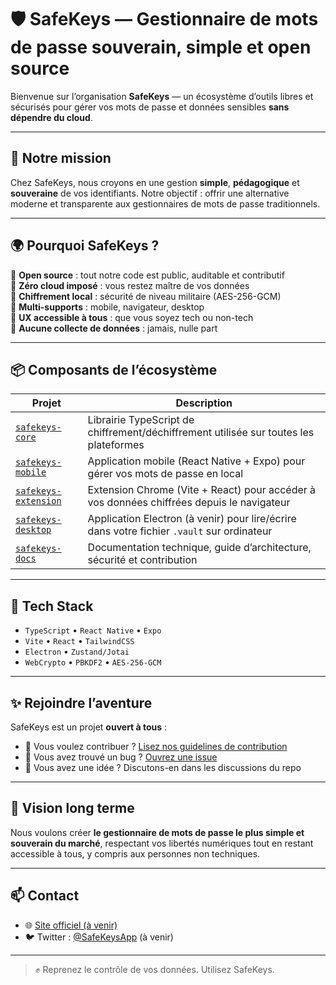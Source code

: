 
# 🛡️ SafeKeys — Gestionnaire de mots de passe souverain, simple et open source

Bienvenue sur l’organisation **SafeKeys** — un écosystème d’outils libres et sécurisés pour gérer vos mots de passe et données sensibles **sans dépendre du cloud**.

---

## 🔐 Notre mission

Chez SafeKeys, nous croyons en une gestion **simple**, **pédagogique** et **souveraine** de vos identifiants. Notre objectif : offrir une alternative moderne et transparente aux gestionnaires de mots de passe traditionnels.

---

## 🌍 Pourquoi SafeKeys ?

🔸 **Open source** : tout notre code est public, auditable et contributif  
🔸 **Zéro cloud imposé** : vous restez maître de vos données  
🔸 **Chiffrement local** : sécurité de niveau militaire (AES-256-GCM)  
🔸 **Multi-supports** : mobile, navigateur, desktop  
🔸 **UX accessible à tous** : que vous soyez tech ou non-tech  
🔸 **Aucune collecte de données** : jamais, nulle part

---

## 📦 Composants de l’écosystème

| Projet | Description |
|--------|-------------|
| [`safekeys-core`](https://github.com/safekeys-org/safekeys-core) | Librairie TypeScript de chiffrement/déchiffrement utilisée sur toutes les plateformes |
| [`safekeys-mobile`](https://github.com/safekeys-org/safekeys-mobile) | Application mobile (React Native + Expo) pour gérer vos mots de passe en local |
| [`safekeys-extension`](https://github.com/safekeys-org/safekeys-extension) | Extension Chrome (Vite + React) pour accéder à vos données chiffrées depuis le navigateur |
| [`safekeys-desktop`](https://github.com/safekeys-org/safekeys-desktop) | Application Electron (à venir) pour lire/écrire dans votre fichier `.vault` sur ordinateur |
| [`safekeys-docs`](https://github.com/safekeys-org/safekeys-docs) | Documentation technique, guide d’architecture, sécurité et contribution |

---

## 🔧 Tech Stack

- `TypeScript` • `React Native` • `Expo`
- `Vite` • `React` • `TailwindCSS`
- `Electron` • `Zustand/Jotai`
- `WebCrypto` • `PBKDF2` • `AES-256-GCM`

---

## ✨ Rejoindre l’aventure

SafeKeys est un projet **ouvert à tous** :

- 🚀 Vous voulez contribuer ? [Lisez nos guidelines de contribution](https://github.com/safekeys-org/safekeys-docs)
- 🐛 Vous avez trouvé un bug ? [Ouvrez une issue](https://github.com/safekeys-org/safekeys-core/issues)
- 💬 Vous avez une idée ? Discutons-en dans les discussions du repo

---

## 🧠 Vision long terme

Nous voulons créer **le gestionnaire de mots de passe le plus simple et souverain du marché**, respectant vos libertés numériques tout en restant accessible à tous, y compris aux personnes non techniques.

---

## 📫 Contact

- 🌐 [Site officiel (à venir)](https://safekeys.org)
- 🐦 Twitter : [@SafeKeysApp](https://twitter.com/SafeKeysApp) (à venir)

---

> ✊ Reprenez le contrôle de vos données. Utilisez SafeKeys.

